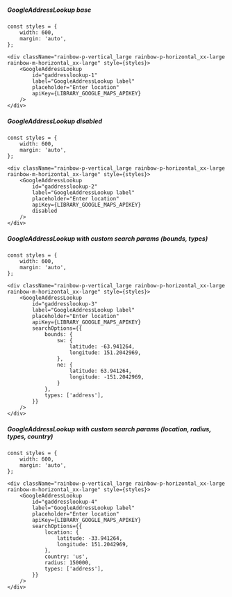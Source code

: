 ##### GoogleAddressLookup base

    const styles = {
        width: 600,
        margin: 'auto',
    };

    <div className="rainbow-p-vertical_large rainbow-p-horizontal_xx-large rainbow-m-horizontal_xx-large" style={styles}>
        <GoogleAddressLookup
            id="gaddresslookup-1"
            label="GoogleAddressLookup label"
            placeholder="Enter location"
            apiKey={LIBRARY_GOOGLE_MAPS_APIKEY}
        />
    </div>

##### GoogleAddressLookup disabled

    const styles = {
        width: 600,
        margin: 'auto',
    };

    <div className="rainbow-p-vertical_large rainbow-p-horizontal_xx-large rainbow-m-horizontal_xx-large" style={styles}>
        <GoogleAddressLookup
            id="gaddresslookup-2"
            label="GoogleAddressLookup label"
            placeholder="Enter location"
            apiKey={LIBRARY_GOOGLE_MAPS_APIKEY}
            disabled
        />
    </div>

##### GoogleAddressLookup with custom search params (bounds, types)

    const styles = {
        width: 600,
        margin: 'auto',
    };

    <div className="rainbow-p-vertical_large rainbow-p-horizontal_xx-large rainbow-m-horizontal_xx-large" style={styles}>
        <GoogleAddressLookup
            id="gaddresslookup-3"
            label="GoogleAddressLookup label"
            placeholder="Enter location"
            apiKey={LIBRARY_GOOGLE_MAPS_APIKEY}
            searchOptions={{
                bounds: {
                    sw: {
                        latitude: -63.941264,
                        longitude: 151.2042969,
                    },
                    ne: {
                        latitude: 63.941264,
                        longitude: -151.2042969,
                    }
                },
                types: ['address'],
            }}
        />
    </div>

##### GoogleAddressLookup with custom search params (location, radius, types, country)

    const styles = {
        width: 600,
        margin: 'auto',
    };

    <div className="rainbow-p-vertical_large rainbow-p-horizontal_xx-large rainbow-m-horizontal_xx-large" style={styles}>
        <GoogleAddressLookup
            id="gaddresslookup-4"
            label="GoogleAddressLookup label"
            placeholder="Enter location"
            apiKey={LIBRARY_GOOGLE_MAPS_APIKEY}
            searchOptions={{
                location: {
                    latitude: -33.941264,
                    longitude: 151.2042969,
                },
                country: 'us',
                radius: 150000,
                types: ['address'],
            }}
        />
    </div>
